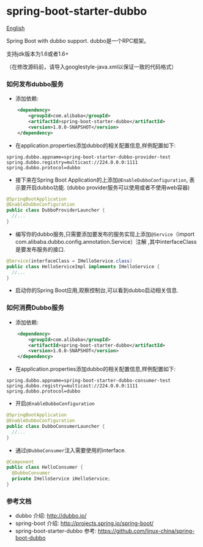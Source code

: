 spring-boot-starter-dubbo
===================================

[English](https://github.com/chestnutzz/spring-boot-starter-dubbo/blob/master/README_en.md)

Spring Boot with dubbo support. dubbo是一个RPC框架。 

支持jdk版本为1.6或者1.6+

（在修改源码前，请导入googlestyle-java.xml以保证一致的代码格式）

### 如何发布dubbo服务

* 添加依赖:

```xml
    <dependency>
        <groupId>com.alibaba</groupId>
        <artifactId>spring-boot-starter-dubbo</artifactId>
        <version>1.0.0-SNAPSHOT</version>
    </dependency>
```

* 在application.properties添加dubbo的相关配置信息,样例配置如下:

```properties
spring.dubbo.appname=spring-boot-starter-dubbo-provider-test
spring.dubbo.registry=multicast://224.0.0.0:1111
spring.dubbo.protocol=dubbo
```

* 接下来在Spring Boot Application的上添加`@EnableDubboConfiguration`, 表示要开启dubbo功能. (dubbo provider服务可以使用或者不使用web容器)

```java
@SpringBootApplication
@EnableDubboConfiguration
public class DubboProviderLauncher {
  //...
}
```

* 编写你的dubbo服务,只需要添加要发布的服务实现上添加`@Service`（import com.alibaba.dubbo.config.annotation.Service）注解 ,其中interfaceClass是要发布服务的接口.

```java
@Service(interfaceClass = IHelloService.class)
public class HelloServiceImpl implements IHelloService {
  //...
}
```

* 启动你的Spring Boot应用,观察控制台,可以看到dubbo启动相关信息.


### 如何消费Dubbo服务

* 添加依赖:

```xml
    <dependency>
        <groupId>com.alibaba</groupId>
        <artifactId>spring-boot-starter-dubbo</artifactId>
        <version>1.0.0-SNAPSHOT</version>
    </dependency>
```

* 在application.properties添加dubbo的相关配置信息,样例配置如下:

```properties
spring.dubbo.appname=spring-boot-starter-dubbo-consumer-test
spring.dubbo.registry=multicast://224.0.0.0:1111
spring.dubbo.protocol=dubbo
```

* 开启`@EnableDubboConfiguration`

```java
@SpringBootApplication
@EnableDubboConfiguration
public class DubboConsumerLauncher {
  //...
}
```

* 通过`@DubboConsumer`注入需要使用的interface.

```java
@Component
public class HelloConsumer {
  @DubboConsumer
  private IHelloService iHelloService;
}
```

### 参考文档

* dubbo 介绍: http://dubbo.io/
* spring-boot 介绍: http://projects.spring.io/spring-boot/
* spring-boot-starter-dubbo 参考: https://github.com/linux-china/spring-boot-dubbo
